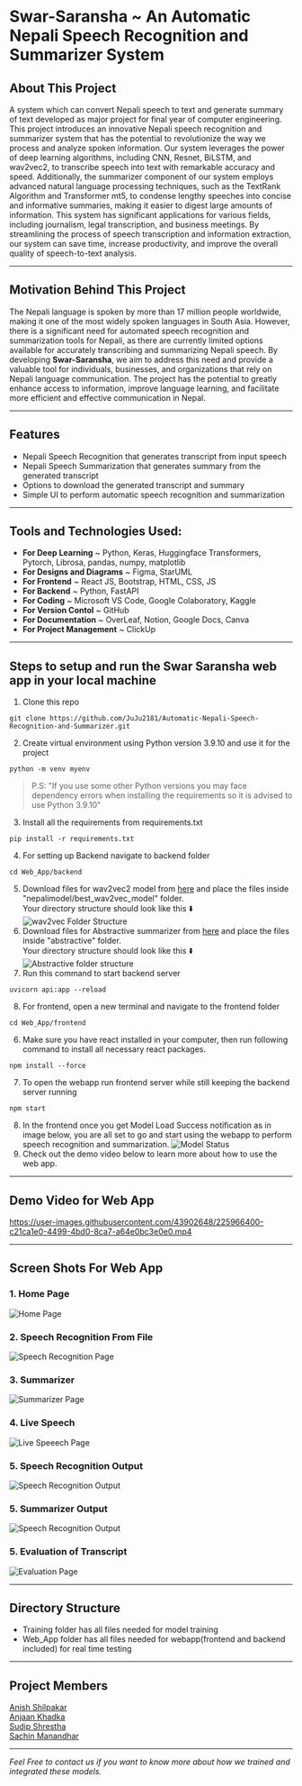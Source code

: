 # **Swar-Saransha** ~ An Automatic Nepali Speech Recognition and Summarizer System
## About This Project
A system which can convert Nepali speech to text and generate summary of text developed as major project for final year of computer engineering. This project introduces an innovative Nepali speech recognition and summarizer system that has the potential to revolutionize the way we process and analyze spoken information. Our system leverages the power of deep learning algorithms, including CNN, Resnet, BiLSTM, and wav2vec2, to transcribe speech into text with remarkable accuracy and speed. Additionally, the summarizer component of our system employs advanced natural language processing techniques, such as the TextRank Algorithm and Transformer mt5, to condense lengthy speeches into concise and informative summaries, making it easier to digest large amounts of information. This system has significant applications for various fields, including journalism, legal transcription, and business meetings. By streamlining the process of speech transcription and information extraction, our system can save time, increase productivity, and improve the overall quality of speech-to-text analysis.

<hr>

## Motivation Behind This Project
The Nepali language is spoken by more than 17 million people worldwide, making it one of the most widely spoken languages in South Asia. However, there is a significant need for automated speech recognition and summarization tools for
Nepali, as there are currently limited options available for accurately transcribing and summarizing Nepali speech. By developing **Swar-Saransha**, we aim to address this need and provide a valuable tool for individuals, businesses, and organizations that rely on Nepali language communication. The project has the potential to greatly enhance access to information, improve language learning, and facilitate more efficient and effective communication in Nepal.

<hr>

## Features
- Nepali Speech Recognition that generates transcript from input speech
- Nepali Speech Summarization that generates summary from the generated transcript
- Options to download the generated transcript and summary
- Simple UI to perform automatic speech recognition and summarization

<hr>

## Tools and Technologies Used:
- **For Deep Learning** ~ Python, Keras, Huggingface Transformers, Pytorch, Librosa, pandas, numpy, matplotlib
- **For Designs and Diagrams** ~ Figma, StarUML
- **For Frontend** ~ React JS, Bootstrap, HTML, CSS, JS
- **For Backend** ~ Python, FastAPI
- **For Coding** ~ Microsoft VS Code, Google Colaboratory, Kaggle
- **For Version Contol** ~ GitHub
- **For Documentation** ~ OverLeaf, Notion, Google Docs, Canva
- **For Project Management** ~ ClickUp

<hr>

## Steps to setup and run the Swar Saransha web app in your local machine
1. Clone this repo
```
git clone https://github.com/JuJu2181/Automatic-Nepali-Speech-Recognition-and-Summarizer.git
```
2. Create virtual environment using Python version 3.9.10 and use it for the project
```
python -m venv myenv
```
> P.S:  "If you use some other Python versions you may face dependency errors when installing the requirements so it is advised to use Python 3.9.10"
3. Install all the requirements from requirements.txt
```
pip install -r requirements.txt
```
4. For setting up Backend navigate to backend folder
```
cd Web_App/backend
```
5. Download files for wav2vec2 model from [here](https://huggingface.co/anish-shilpakar/wav2vec2-nepali-asr-v1) and place the files inside "nepalimodel/best_wav2vec_model" folder.  
Your directory structure should look like this ⬇️  
![wav2vec Folder Structure](screenshots/wav2vec_directory_structure.png)
6. Download files for Abstractive summarizer from [here](https://huggingface.co/Anjaan-Khadka/Nepali-Summarization) and place the files inside "abstractive" folder.  
Your directory structure should look like this ⬇️  
![Abstractive folder structure](screenshots/abstractive_directory_structure.png)
7. Run this command to start backend server
```
uvicorn api:app --reload
```
8. For frontend, open a new terminal and navigate to the frontend folder
```
cd Web_App/frontend
```
6. Make sure you have react installed in your computer, then run following command to install all necessary react packages.
```
npm install --force
```
7. To open the webapp run frontend server while still keeping the backend server running
```
npm start
```
8. In the frontend once you get Model Load Success notification as in image below, you are all set to go and start using the webapp to perform speech recognition and summarization.
![Model Status](screenshots/model_load_sucess.png)
9. Check out the demo video below to learn more about how to use the web app.

<hr>

## Demo Video for Web App

https://user-images.githubusercontent.com/43902648/225966400-c21ca1e0-4499-4bd0-8ca7-a64e0bc3e0e0.mp4

<hr>

## Screen Shots For Web App
### 1. Home Page 
![Home Page](screenshots/home_page_ui.png)
### 2. Speech Recognition From File 
![Speech Recognition Page](screenshots/speech_recognition_ui.png)
### 3. Summarizer 
![Summarizer Page](screenshots/summarizer.png)
### 4. Live Speech 
![Live Speeech Page](screenshots/live_ui1.png)
### 5. Speech Recognition Output
![Speech Recognition Output](screenshots/speech_recognition_output.png)
### 5. Summarizer Output
![Speech Recognition Output](screenshots/summary_output.png)
### 5. Evaluation of Transcript
![Evaluation Page](screenshots/evaluation_ui.png)

<hr>

## Directory Structure
- Training folder has all files needed for model training
- Web_App folder has all files needed for webapp(frontend and backend included) for real time testing

<hr>

## Project Members
[Anish Shilpakar](https://github.com/JuJu2181)  
[Anjaan Khadka](https://github.com/AnjaanKhadka)  
[Sudip Shrestha](https://github.com/sudips413)  
[Sachin Manandhar](https://github.com/sachin035) 


***
*Feel Free to contact us if you want to know more about how we trained and integrated these models.*
